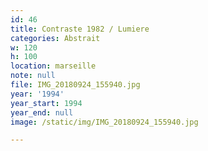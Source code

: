 ```yaml
---
id: 46
title: Contraste 1982 / Lumiere
categories: Abstrait
w: 120
h: 100
location: marseille
note: null
file: IMG_20180924_155940.jpg
year: '1994'
year_start: 1994
year_end: null
image: /static/img/IMG_20180924_155940.jpg

---
```

